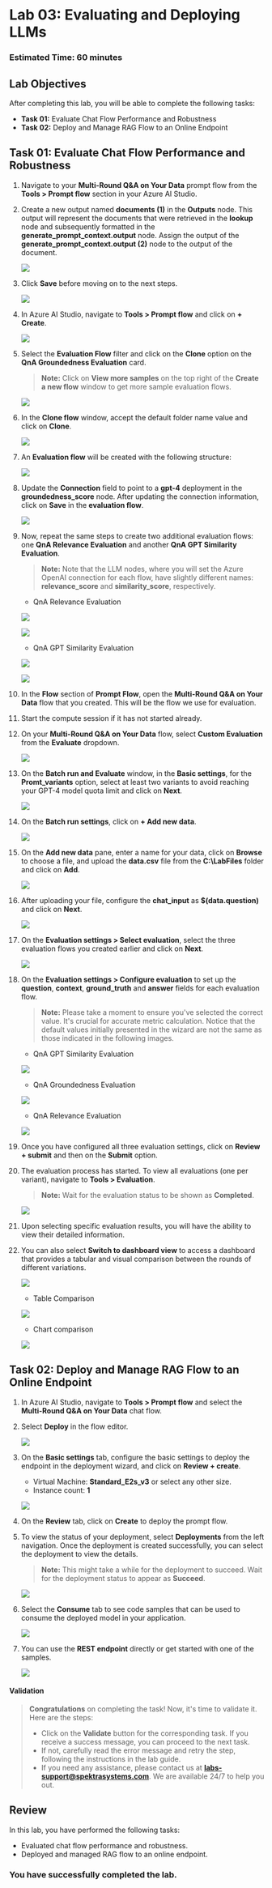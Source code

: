 # Lab 03: Evaluating and Deploying LLMs

### Estimated Time: 60 minutes

## Lab Objectives

After completing this lab, you will be able to complete the following tasks:

- **Task 01:** Evaluate Chat Flow Performance and Robustness
- **Task 02:** Deploy and Manage RAG Flow to an Online Endpoint

## Task 01: Evaluate Chat Flow Performance and Robustness

1. Navigate to your **Multi-Round Q&A on Your Data** prompt flow from the **Tools > Prompt flow** section in your Azure AI Studio.

1. Create a new output named **documents (1)** in the **Outputs** node. This output will represent the documents that were retrieved in the **lookup** node and subsequently formatted in the **generate_prompt_context.output** node. Assign the output of the **generate_prompt_context.output (2)** node to the output of the document.

   ![](media/new-output-documents.png)

1. Click **Save** before moving on to the next steps.

   ![](media/multi-round-save.png)

1. In Azure AI Studio, navigate to **Tools > Prompt flow** and click on **+ Create**.

   ![](media/+create-prompt-flow.png)

1. Select the **Evaluation Flow** filter and click on the **Clone** option on the **QnA Groundedness Evaluation** card.

   >**Note:** Click on **View more samples** on the top right of the **Create a new flow** window to get more sample evaluation flows.

   ![](media/groundedness-evaluation.png)

1. In the **Clone flow** window, accept the default folder name value and click on **Clone**.

   ![](media/groundedness-evaluation-clone.png)

1. An **Evaluation flow** will be created with the following structure:

   ![](media/groundedness-flow.png)

1. Update the **Connection** field to point to a **gpt-4** deployment in the **groundedness_score** node. After updating the connection information, click on **Save** in the **evaluation flow**.

   ![](media/groundedness-score-save.png)

1. Now, repeat the same steps to create two additional evaluation flows: one **QnA Relevance Evaluation** and another **QnA GPT Similarity Evaluation**.

   >**Note:** Note that the LLM nodes, where you will set the Azure OpenAI connection for each flow, have slightly different names: **relevance_score** and **similarity_score**, respectively.

   - QnA Relevance Evaluation

   ![](media/relevance-evaluation.png)

   ![](media/relevance-score.png)
   
   - QnA GPT Similarity Evaluation

   ![](media/similarity-evaluation.png)

   ![](media/similarity-score.png)

1. In the **Flow** section of **Prompt Flow**, open the **Multi-Round Q&A on Your Data** flow that you created. This will be the flow we use for evaluation.

1. Start the compute session if it has not started already.

1. On your **Multi-Round Q&A on Your Data** flow, select **Custom Evaluation** from the **Evaluate** dropdown.

   ![](media/custom-evaluation-dropdown.png)

1. On the **Batch run and Evaluate** window, in the **Basic settings**, for the **Promt_variants** option, select at least two variants to avoid reaching your GPT-4 model quota limit and click on **Next**.

   ![](media/custom-evaluation-basic-settings.png)

1. On the **Batch run settings**, click on **+ Add new data**.

   ![](media/custom-evaluation-add-new-data.png)

1. On the **Add new data** pane, enter a name for your data, click on **Browse** to choose a file, and upload the **data.csv** file from the **C:\LabFiles** folder and click on **Add**.

   ![](media/custom-evaluation-add-new-data-01.png)

1. After uploading your file, configure the **chat_input** as **$(data.question)** and click on **Next**.

   ![](media/custom-evaluation-basic-settings-next.png)

1. On the **Evaluation settings > Select evaluation**, select the three evaluation flows you created earlier and click on **Next**.

   ![](media/custom-evaluation-select-three.png)

1. On the **Evaluation settings > Configure evaluation** to set up the **question**, **context**, **ground_truth** and **answer** fields for each evaluation flow.

   >**Note:** Please take a moment to ensure you've selected the correct value. It's crucial for accurate metric calculation. Notice that the default values initially presented in the wizard are not the same as those indicated in the following images. 

   - QnA GPT Similarity Evaluation

   ![](media/custom-evaluation-similarity-conifg.png)
  
   - QnA Groundedness Evaluation

   ![](media/custom-evaluation-groundedness-conifg.png)
     
   - QnA Relevance Evaluation
  
   ![](media/custom-evaluation-relevance-conifg.png)

1. Once you have configured all three evaluation settings, click on **Review + submit** and then on the **Submit** option.

1. The evaluation process has started. To view all evaluations (one per variant), navigate to **Tools > Evaluation**.

   >**Note:** Wait for the evaluation status to be shown as **Completed**.

   ![](media/evaluation-status-complete.png)

1. Upon selecting specific evaluation results, you will have the ability to view their detailed information.

1. You can also select **Switch to dashboard view** to access a dashboard that provides a tabular and visual comparison between the rounds of different variations.

   ![](media/evaluation-switch-dashboard.png)

   - Table Comparison

   ![](media/table-comparison.png)
   
   - Chart comparison

   ![](media/chart-comparison.png)

## Task 02: Deploy and Manage RAG Flow to an Online Endpoint

1. In Azure AI Studio, navigate to **Tools > Prompt flow** and select the **Multi-Round Q&A on Your Data** chat flow.

1. Select **Deploy** in the flow editor.

   ![](media/multi-flow-deploy.png)

1. On the **Basic settings** tab, configure the basic settings to deploy the endpoint in the deployment wizard, and click on **Review + create**.

   - Virtual Machine: **Standard_E2s_v3** or select any other size.
   - Instance count: **1**

   ![](media/multi-flow-deploy-basic-settings.png)

1. On the **Review** tab, click on **Create** to deploy the prompt flow.

1. To view the status of your deployment, select **Deployments** from the left navigation. Once the deployment is created successfully, you can select the deployment to view the details.

   >**Note:** This might take a while for the deployment to succeed. Wait for the deployment status to appear as **Succeed**.

   ![](media/endpoint-deployment.png)

1. Select the **Consume** tab to see code samples that can be used to consume the deployed model in your application.

   ![](media/endpoint-deployment-consume.png)

1. You can use the **REST endpoint** directly or get started with one of the samples.

   ![](media/endpoint-deployment-samples.png)

#### Validation
 
<validation step="69c0b1c3-345d-49aa-9e22-e70838c77609" />
   
> **Congratulations** on completing the task! Now, it's time to validate it. Here are the steps:
> - Click on the **Validate** button for the corresponding task. If you receive a success message, you can proceed to the next task. 
> - If not, carefully read the error message and retry the step, following the instructions in the lab guide.
> - If you need any assistance, please contact us at **labs-support@spektrasystems.com**. We are available 24/7 to help you out.

## Review

In this lab, you have performed  the following tasks:

- Evaluated chat flow performance and robustness.
- Deployed and managed RAG flow to an online endpoint.

### You have successfully completed the lab.














